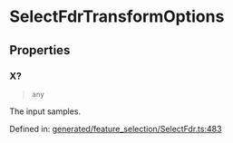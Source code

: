 # SelectFdrTransformOptions

## Properties

### X?

> `any`

The input samples.

Defined in:  [generated/feature\_selection/SelectFdr.ts:483](https://github.com/transitive-bullshit/scikit-learn-ts/blob/b59c1ff/packages/sklearn/src/generated/feature_selection/SelectFdr.ts#L483)
